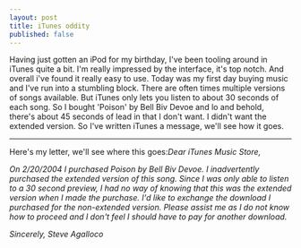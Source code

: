 ```yaml
---
layout: post
title: iTunes oddity
published: false
---
```

Having just gotten an iPod for my birthday, I've been tooling around in iTunes quite a bit.  I'm really impressed by the interface, it's top notch.  And overall i've found it really easy to use.  Today was my first day buying music and I've run into a stumbling block.  There are often times multiple versions of songs available.  But iTunes only lets you listen to about 30 seconds of each song.  So I bought 'Poison' by Bell Biv Devoe and lo and behold, there's about 45 seconds of lead in that I don't want.  I didn't want the extended version.  So I've written iTunes a message, we'll see how it goes.

<hr class="hide" />Here's my letter, we'll see where this goes:<em>Dear iTunes Music Store,</em>

<em>On 2/20/2004 I purchased Poison by Bell Biv Devoe.  I inadvertently purchased the extended version of this song.  Since I was only able to listen to a 30 second preview, I had no way of knowing that this was the extended version when I made the purchase.  I'd like to exchange the download I purchased for the non-extended version.  Please assist me as I do not know how to proceed and I don't feel I should have to pay for another download.</em>

<em>Sincerely,
Steve Agalloco</em>
